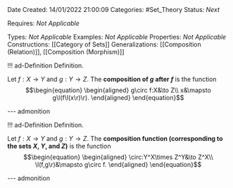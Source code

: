 <br />
<br />

Date Created: 14/01/2022 21:00:09
Categories: #Set_Theory 
Status: _Next_ 

Requires: _Not Applicable_

Types: _Not Applicable_
Examples: _Not Applicable_ 
Properties: _Not Applicable_
Constructions: [[Category of Sets]]
Generalizations: [[Composition (Relation)]], [[Composition (Morphism)]]

!!! ad-Definition Definition.

Let $f:X\to Y$ and $g:Y\to Z$. The **composition of $g$ after $f$** is the function
$$\begin{equation}
    \begin{aligned}
        g\circ f:X&\to Z\\
        x&\mapsto g\l(f\l(x\r)\r).
    \end{aligned}
\end{equation}$$

--- admonition

!!! ad-Definition Definition.

Let $f:X\to Y$ and $g:Y\to Z$. The **composition function (corresponding to the sets $X$, $Y$, and $Z$)** is the function
$$\begin{equation}
    \begin{aligned}
        \circ:Y^X\times Z^Y&\to Z^X\\
        \l(f,g\r)&\mapsto g\circ f.
    \end{aligned}
\end{equation}$$

--- admonition
